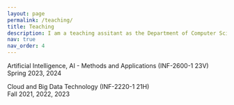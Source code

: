 ```yaml
---
layout: page
permalink: /teaching/
title: Teaching
description: I am a teaching assitant as the Department of Computer Science, UiT
nav: true
nav_order: 4
---
```


Artificial Intelligence, AI - Methods and Applications (INF-2600-1 23V) <br>
Spring 2023, 2024

Cloud and Big Data Technology (INF-2220-1 21H) <br>
Fall 2021, 2022, 2023
